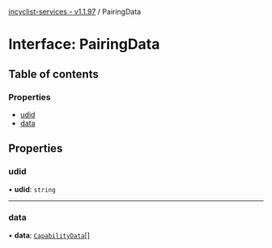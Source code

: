 [incyclist-services - v1.1.97](../README.md) / PairingData

# Interface: PairingData

## Table of contents

### Properties

- [udid](PairingData.md#udid)
- [data](PairingData.md#data)

## Properties

### udid

• **udid**: `string`

___

### data

• **data**: [`CapabilityData`](CapabilityData.md)[]
